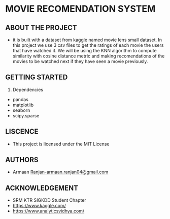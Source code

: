 # MOVIE RECOMENDATION SYSTEM
## ABOUT THE PROJECT
* it is built with a dataset from kaggle named movie lens small dataset. In this project we use 3 csv files to get the ratings of each movie the users that have watched it. We will be using the KNN algorithm to compute similarity with cosine distance metric and making recomendations of the movies to be watched next if they have seen a movie previously.
## GETTING STARTED
1. Dependencies
* pandas
* matplotlib
* seaborn
* scipy.sparse
## LISCENCE
* This project is licensed under the MIT License
## AUTHORS
* Armaan Ranjan-armaan.ranjan04@gmail.com
## ACKNOWLEDGEMENT
* SRM KTR SIGKDD Student Chapter
* https://www.kaggle.com/
* https://www.analyticsvidhya.com/

